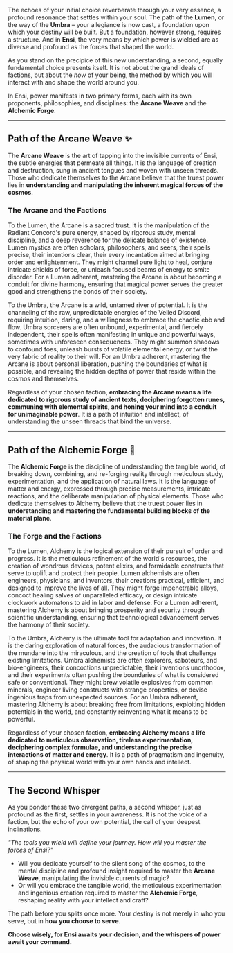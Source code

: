 The echoes of your initial choice reverberate through your very essence, a profound resonance that settles within your soul. The path of the **Lumen**, or the way of the **Umbra** – your allegiance is now cast, a foundation upon which your destiny will be built. But a foundation, however strong, requires a structure. And in **Ensi**, the very means by which power is wielded are as diverse and profound as the forces that shaped the world.

As you stand on the precipice of this new understanding, a second, equally fundamental choice presents itself. It is not about the grand ideals of factions, but about the *how* of your being, the method by which you will interact with and shape the world around you.

In Ensi, power manifests in two primary forms, each with its own proponents, philosophies, and disciplines: the **Arcane Weave** and the **Alchemic Forge**.

---

## Path of the Arcane Weave ✨

The **Arcane Weave** is the art of tapping into the invisible currents of Ensi, the subtle energies that permeate all things. It is the language of creation and destruction, sung in ancient tongues and woven with unseen threads. Those who dedicate themselves to the Arcane believe that the truest power lies in **understanding and manipulating the inherent magical forces of the cosmos**.

### The Arcane and the Factions

To the Lumen, the Arcane is a sacred trust. It is the manipulation of the Radiant Concord's pure energy, shaped by rigorous study, mental discipline, and a deep reverence for the delicate balance of existence. Lumen mystics are often scholars, philosophers, and seers, their spells precise, their intentions clear, their every incantation aimed at bringing order and enlightenment. They might channel pure light to heal, conjure intricate shields of force, or unleash focused beams of energy to smite disorder. For a Lumen adherent, mastering the Arcane is about becoming a conduit for divine harmony, ensuring that magical power serves the greater good and strengthens the bonds of their society.

To the Umbra, the Arcane is a wild, untamed river of potential. It is the channeling of the raw, unpredictable energies of the Veiled Discord, requiring intuition, daring, and a willingness to embrace the chaotic ebb and flow. Umbra sorcerers are often unbound, experimental, and fiercely independent, their spells often manifesting in unique and powerful ways, sometimes with unforeseen consequences. They might summon shadows to confound foes, unleash bursts of volatile elemental energy, or twist the very fabric of reality to their will. For an Umbra adherent, mastering the Arcane is about personal liberation, pushing the boundaries of what is possible, and revealing the hidden depths of power that reside within the cosmos and themselves.

Regardless of your chosen faction, **embracing the Arcane means a life dedicated to rigorous study of ancient texts, deciphering forgotten runes, communing with elemental spirits, and honing your mind into a conduit for unimaginable power**. It is a path of intuition and intellect, of understanding the unseen threads that bind the universe.

---

## Path of the Alchemic Forge 🧪

The **Alchemic Forge** is the discipline of understanding the tangible world, of breaking down, combining, and re-forging reality through meticulous study, experimentation, and the application of natural laws. It is the language of matter and energy, expressed through precise measurements, intricate reactions, and the deliberate manipulation of physical elements. Those who dedicate themselves to Alchemy believe that the truest power lies in **understanding and mastering the fundamental building blocks of the material plane**.

### The Forge and the Factions

To the Lumen, Alchemy is the logical extension of their pursuit of order and progress. It is the meticulous refinement of the world's resources, the creation of wondrous devices, potent elixirs, and formidable constructs that serve to uplift and protect their people. Lumen alchemists are often engineers, physicians, and inventors, their creations practical, efficient, and designed to improve the lives of all. They might forge impenetrable alloys, concoct healing salves of unparalleled efficacy, or design intricate clockwork automatons to aid in labor and defense. For a Lumen adherent, mastering Alchemy is about bringing prosperity and security through scientific understanding, ensuring that technological advancement serves the harmony of their society.

To the Umbra, Alchemy is the ultimate tool for adaptation and innovation. It is the daring exploration of natural forces, the audacious transformation of the mundane into the miraculous, and the creation of tools that challenge existing limitations. Umbra alchemists are often explorers, saboteurs, and bio-engineers, their concoctions unpredictable, their inventions unorthodox, and their experiments often pushing the boundaries of what is considered safe or conventional. They might brew volatile explosives from common minerals, engineer living constructs with strange properties, or devise ingenious traps from unexpected sources. For an Umbra adherent, mastering Alchemy is about breaking free from limitations, exploiting hidden potentials in the world, and constantly reinventing what it means to be powerful.

Regardless of your chosen faction, **embracing Alchemy means a life dedicated to meticulous observation, tireless experimentation, deciphering complex formulae, and understanding the precise interactions of matter and energy**. It is a path of pragmatism and ingenuity, of shaping the physical world with your own hands and intellect.

---

## The Second Whisper

As you ponder these two divergent paths, a second whisper, just as profound as the first, settles in your awareness. It is not the voice of a faction, but the echo of your own potential, the call of your deepest inclinations.

*"The tools you wield will define your journey. How will you master the forces of Ensi?"*

* Will you dedicate yourself to the silent song of the cosmos, to the mental discipline and profound insight required to master the **Arcane Weave**, manipulating the invisible currents of magic?
* Or will you embrace the tangible world, the meticulous experimentation and ingenious creation required to master the **Alchemic Forge**, reshaping reality with your intellect and craft?

The path before you splits once more. Your destiny is not merely in who you serve, but in **how you choose to serve**.

**Choose wisely, for Ensi awaits your decision, and the whispers of power await your command.**
